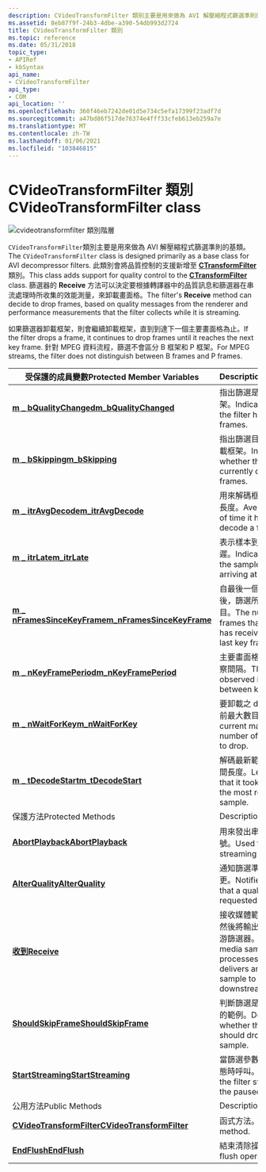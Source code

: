```yaml
---
description: CVideoTransformFilter 類別主要是用來做為 AVI 解壓縮程式篩選準則的基類。
ms.assetid: 8eb87f9f-24b3-4dbe-a390-54db993d2724
title: CVideoTransformFilter 類別
ms.topic: reference
ms.date: 05/31/2018
topic_type:
- APIRef
- kbSyntax
api_name:
- CVideoTransformFilter
api_type:
- COM
api_location: ''
ms.openlocfilehash: 360f46eb7242de01d5e734c5efa17399f23adf7d
ms.sourcegitcommit: a47bd86f517de76374e4fff33cfeb613eb259a7e
ms.translationtype: MT
ms.contentlocale: zh-TW
ms.lasthandoff: 01/06/2021
ms.locfileid: "103846815"
---
```

# <a name="cvideotransformfilter-class"></a><span data-ttu-id="86e6c-103">CVideoTransformFilter 類別</span><span class="sxs-lookup"><span data-stu-id="86e6c-103">CVideoTransformFilter class</span></span>

![cvideotransformfilter 類別階層](images/vtsip01.png)

<span data-ttu-id="86e6c-105">`CVideoTransformFilter`類別主要是用來做為 AVI 解壓縮程式篩選準則的基類。</span><span class="sxs-lookup"><span data-stu-id="86e6c-105">The `CVideoTransformFilter` class is designed primarily as a base class for AVI decompressor filters.</span></span> <span data-ttu-id="86e6c-106">此類別會將品質控制的支援新增至 [**CTransformFilter**](ctransformfilter.md) 類別。</span><span class="sxs-lookup"><span data-stu-id="86e6c-106">This class adds support for quality control to the [**CTransformFilter**](ctransformfilter.md) class.</span></span> <span data-ttu-id="86e6c-107">篩選器的 **Receive** 方法可以決定要根據轉譯器中的品質訊息和篩選器在串流處理時所收集的效能測量，來卸載畫面格。</span><span class="sxs-lookup"><span data-stu-id="86e6c-107">The filter's **Receive** method can decide to drop frames, based on quality messages from the renderer and performance measurements that the filter collects while it is streaming.</span></span>

<span data-ttu-id="86e6c-108">如果篩選器卸載框架，則會繼續卸載框架，直到到達下一個主要畫面格為止。</span><span class="sxs-lookup"><span data-stu-id="86e6c-108">If the filter drops a frame, it continues to drop frames until it reaches the next key frame.</span></span> <span data-ttu-id="86e6c-109">針對 MPEG 資料流程，篩選不會區分 B 框架和 P 框架。</span><span class="sxs-lookup"><span data-stu-id="86e6c-109">For MPEG streams, the filter does not distinguish between B frames and P frames.</span></span>



| <span data-ttu-id="86e6c-110">受保護的成員變數</span><span class="sxs-lookup"><span data-stu-id="86e6c-110">Protected Member Variables</span></span>                                                      | <span data-ttu-id="86e6c-111">Description</span><span class="sxs-lookup"><span data-stu-id="86e6c-111">Description</span></span>                                                                                    |
|---------------------------------------------------------------------------------|------------------------------------------------------------------------------------------------|
| [<span data-ttu-id="86e6c-112">**m \_ bQualityChanged**</span><span class="sxs-lookup"><span data-stu-id="86e6c-112">**m\_bQualityChanged**</span></span>](cvideotransformfilter-m-bqualitychanged.md)           | <span data-ttu-id="86e6c-113">指出篩選是否已卸載框架。</span><span class="sxs-lookup"><span data-stu-id="86e6c-113">Indicates whether the filter has dropped frames.</span></span>                                               |
| [<span data-ttu-id="86e6c-114">**m \_ bSkipping**</span><span class="sxs-lookup"><span data-stu-id="86e6c-114">**m\_bSkipping**</span></span>](cvideotransformfilter-m-bskipping.md)                       | <span data-ttu-id="86e6c-115">指出篩選目前是否正在卸載框架。</span><span class="sxs-lookup"><span data-stu-id="86e6c-115">Indicates whether the filter is currently dropping frames.</span></span>                                     |
| [<span data-ttu-id="86e6c-116">**m \_ itrAvgDecode**</span><span class="sxs-lookup"><span data-stu-id="86e6c-116">**m\_itrAvgDecode**</span></span>](cvideotransformfilter-m-itravgdecode.md)                 | <span data-ttu-id="86e6c-117">用來解碼框架的平均時間長度。</span><span class="sxs-lookup"><span data-stu-id="86e6c-117">Average length of time it has taken to decode a frame.</span></span>                                         |
| [<span data-ttu-id="86e6c-118">**m \_ itrLate**</span><span class="sxs-lookup"><span data-stu-id="86e6c-118">**m\_itrLate**</span></span>](cvideotransformfilter-m-itrlate.md)                           | <span data-ttu-id="86e6c-119">表示樣本到達轉譯器的延遲。</span><span class="sxs-lookup"><span data-stu-id="86e6c-119">Indicates how late the samples are arriving at the renderer.</span></span>                                   |
| [<span data-ttu-id="86e6c-120">**m \_ nFramesSinceKeyFrame**</span><span class="sxs-lookup"><span data-stu-id="86e6c-120">**m\_nFramesSinceKeyFrame**</span></span>](cvideotransformfilter-m-nframessincekeyframe.md) | <span data-ttu-id="86e6c-121">自最後一個主要畫面格之後，篩選所收到的框架數目。</span><span class="sxs-lookup"><span data-stu-id="86e6c-121">The number of frames that the filter has received since the last key frame.</span></span>                    |
| [<span data-ttu-id="86e6c-122">**m \_ nKeyFramePeriod**</span><span class="sxs-lookup"><span data-stu-id="86e6c-122">**m\_nKeyFramePeriod**</span></span>](cvideotransformfilter-m-nkeyframeperiod.md)           | <span data-ttu-id="86e6c-123">主要畫面格之間的最大觀察間隔。</span><span class="sxs-lookup"><span data-stu-id="86e6c-123">The largest observed interval between key frames.</span></span>                                              |
| [<span data-ttu-id="86e6c-124">**m \_ nWaitForKey**</span><span class="sxs-lookup"><span data-stu-id="86e6c-124">**m\_nWaitForKey**</span></span>](cvideotransformfilter-m-nwaitforkey.md)                   | <span data-ttu-id="86e6c-125">要卸載之 delta 框架的目前最大數目。</span><span class="sxs-lookup"><span data-stu-id="86e6c-125">The current maximum number of delta frames to drop.</span></span>                                            |
| [<span data-ttu-id="86e6c-126">**m \_ tDecodeStart**</span><span class="sxs-lookup"><span data-stu-id="86e6c-126">**m\_tDecodeStart**</span></span>](cvideotransformfilter-m-tdecodestart.md)                 | <span data-ttu-id="86e6c-127">解碼最新範例所花費的時間長度。</span><span class="sxs-lookup"><span data-stu-id="86e6c-127">Length of time that it took to decode the most recent sample.</span></span>                                  |
| <span data-ttu-id="86e6c-128">保護方法</span><span class="sxs-lookup"><span data-stu-id="86e6c-128">Protected Methods</span></span>                                                               | <span data-ttu-id="86e6c-129">Description</span><span class="sxs-lookup"><span data-stu-id="86e6c-129">Description</span></span>                                                                                    |
| [<span data-ttu-id="86e6c-130">**AbortPlayback**</span><span class="sxs-lookup"><span data-stu-id="86e6c-130">**AbortPlayback**</span></span>](cvideotransformfilter-abortplayback.md)                    | <span data-ttu-id="86e6c-131">用來發出串流錯誤的信號。</span><span class="sxs-lookup"><span data-stu-id="86e6c-131">Used to signal a streaming error.</span></span>                                                              |
| [<span data-ttu-id="86e6c-132">**AlterQuality**</span><span class="sxs-lookup"><span data-stu-id="86e6c-132">**AlterQuality**</span></span>](cvideotransformfilter-alterquality.md)                      | <span data-ttu-id="86e6c-133">通知篩選準則要求品質變更。</span><span class="sxs-lookup"><span data-stu-id="86e6c-133">Notifies the filter that a quality change is requested.</span></span>                                        |
| [<span data-ttu-id="86e6c-134">**收到**</span><span class="sxs-lookup"><span data-stu-id="86e6c-134">**Receive**</span></span>](cvideotransformfilter-receive.md)                                | <span data-ttu-id="86e6c-135">接收媒體範例、處理它，然後將輸出範例傳遞給下游篩選器。</span><span class="sxs-lookup"><span data-stu-id="86e6c-135">Receives a media sample, processes it, and delivers an output sample to the downstream filter.</span></span> |
| [<span data-ttu-id="86e6c-136">**ShouldSkipFrame**</span><span class="sxs-lookup"><span data-stu-id="86e6c-136">**ShouldSkipFrame**</span></span>](cvideotransformfilter-shouldskipframe.md)                | <span data-ttu-id="86e6c-137">判斷篩選是否應卸載指定的範例。</span><span class="sxs-lookup"><span data-stu-id="86e6c-137">Determines whether the filter should drop a specified sample.</span></span>                                  |
| [<span data-ttu-id="86e6c-138">**StartStreaming**</span><span class="sxs-lookup"><span data-stu-id="86e6c-138">**StartStreaming**</span></span>](cvideotransformfilter-startstreaming.md)                  | <span data-ttu-id="86e6c-139">當篩選參數切換為暫停狀態時呼叫。</span><span class="sxs-lookup"><span data-stu-id="86e6c-139">Called when the filter switches to the paused state.</span></span>                                           |
| <span data-ttu-id="86e6c-140">公用方法</span><span class="sxs-lookup"><span data-stu-id="86e6c-140">Public Methods</span></span>                                                                  | <span data-ttu-id="86e6c-141">Description</span><span class="sxs-lookup"><span data-stu-id="86e6c-141">Description</span></span>                                                                                    |
| [<span data-ttu-id="86e6c-142">**CVideoTransformFilter**</span><span class="sxs-lookup"><span data-stu-id="86e6c-142">**CVideoTransformFilter**</span></span>](cvideotransformfilter-cvideotransformfilter.md)    | <span data-ttu-id="86e6c-143">函式方法。</span><span class="sxs-lookup"><span data-stu-id="86e6c-143">Constructor method.</span></span>                                                                            |
| [<span data-ttu-id="86e6c-144">**EndFlush**</span><span class="sxs-lookup"><span data-stu-id="86e6c-144">**EndFlush**</span></span>](cvideotransformfilter-endflush.md)                              | <span data-ttu-id="86e6c-145">結束清除操作。</span><span class="sxs-lookup"><span data-stu-id="86e6c-145">Ends a flush operation.</span></span>                                                                        |



 

 

 



